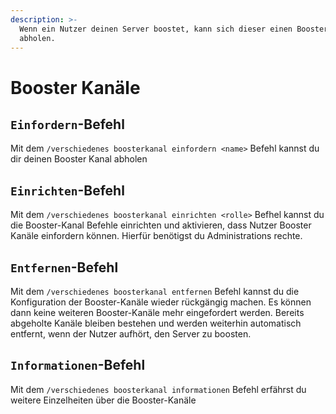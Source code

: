 ```yaml
---
description: >-
  Wenn ein Nutzer deinen Server boostet, kann sich dieser einen Booster Kanal
  abholen.
---
```


# Booster Kanäle

## `Einfordern`-Befehl

Mit dem `/verschiedenes boosterkanal einfordern <name>` Befehl kannst du dir deinen Booster Kanal abholen

## `Einrichten`-Befehl

Mit dem `/verschiedenes boosterkanal einrichten <rolle>` Befhel kannst du die Booster-Kanal Befehle einrichten und aktivieren, dass Nutzer Booster Kanäle einfordern können. Hierfür benötigst du Administrations rechte.

## `Entfernen`-Befehl

Mit dem `/verschiedenes boosterkanal entfernen` Befehl kannst du die Konfiguration der Booster-Kanäle wieder rückgängig machen. Es können dann keine weiteren Booster-Kanäle mehr eingefordert werden. Bereits abgeholte Kanäle bleiben bestehen und werden weiterhin automatisch entfernt, wenn der Nutzer aufhört, den Server zu boosten.

## `Informationen`-Befehl

Mit dem `/verschiedenes boosterkanal informationen` Befehl erfährst du weitere Einzelheiten über die Booster-Kanäle
